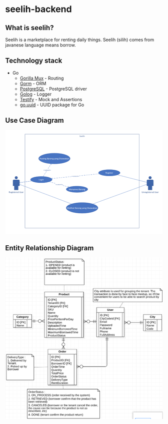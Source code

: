 # seelih-backend

## What is seelih?
Seelih is a marketplace for renting daily things. Seelih (silih) comes from javanese language means borrow.

## Technology stack
* Go
  - [Gorilla Mux](https://github.com/gorilla/mux) - Routing
  - [Gorm](https://github.com/jinzhu/gorm) - ORM
  - [PostgreSQL](https://github.com/lib/pq) - PostgreSQL driver
  - [Golog](https://github.com/kataras/golog) - Logger
  - [Testify](https://github.com/stretchr/testify) - Mock and Assertions
  - [go.uuid](https://github.com/satori/go.uuid) - UUID package for Go

## Use Case Diagram
![Use Case](https://github.com/axellageraldinc/seelih-backend/blob/master/Screen%20Shot%202018-09-17%20at%2014.36.23.png)

## Entity Relationship Diagram
![ERD](https://github.com/axellageraldinc/seelih-backend/blob/master/ERD.png)
